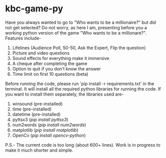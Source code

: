 # kbc-game-py
Have you always wanted to go to "Who wants to be a millionaire?" but did not get selected? Do not worry, as here I am, presenting before you
a working python version of the game "Who wants to be a millionare?". Features include-
  1. Lifelines (Audience Poll, 50-50, Ask the Expert, Flip the question)
  2. Picture and video questions
  3. Sound effects for everything make it immersive
  4. A cheque after completing the game
  5. Option to quit if you don't know the answer 
  6. Time limit on first 10 questions (beta)
<!-- -->

Before running the code, please run 'pip install -r requirements.txt' in the terminal. It will install all the required python libraries for running the code. If you want to install them separately, the libraries used are-
  1. winsound (pre-installed)
  2. time (pre-installed)
  3. datetime (pre-installed)
  4. pyttsx3 (*pip install pyttsx3*)
  5. num2words (*pip install num2words*)
  6. matplotlib (*pip install matplotlib*)
  7. OpenCv (*pip install opencv-python*)
 
 <!-- -->
 
 P.S.- The current code is too long (about 600+ lines). Work is in progress to make it much shorter and simple.
